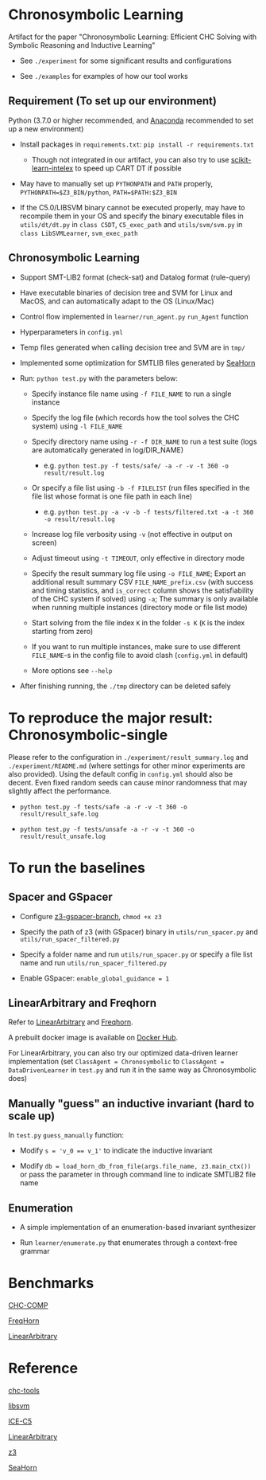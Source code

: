 # Chronosymbolic Learning
Artifact for the paper "Chronosymbolic Learning: Efficient CHC Solving with Symbolic Reasoning and Inductive Learning"

- See `./experiment` for some significant results and configurations

- See `./examples` for examples of how our tool works

## Requirement (To set up our environment)
Python (3.7.0 or higher recommended, and [Anaconda](https://www.anaconda.com/) recommended to set up a new environment)

- Install packages in `requirements.txt`: `pip install -r requirements.txt`
    - Though not integrated in our artifact, you can also try to use [scikit-learn-intelex](https://intel.github.io/scikit-learn-intelex/latest/) to speed up CART DT if possible

- May have to manually set up `PYTHONPATH` and `PATH` properly,  `PYTHONPATH=$Z3_BIN/python`, `PATH=$PATH:$Z3_BIN`

- If the C5.0/LIBSVM binary cannot be executed properly, may have to recompile them in your OS and specify the binary executable files in `utils/dt/dt.py` in `class C5DT`, `C5_exec_path` and `utils/svm/svm.py` in `class LibSVMLearner`, `svm_exec_path`

## Chronosymbolic Learning
- Support SMT-LIB2 format (check-sat) and Datalog format (rule-query) 

- Have executable binaries of decision tree and SVM for Linux and MacOS, and can automatically adapt to the OS (Linux/Mac)

- Control flow implemented in `learner/run_agent.py` `run_Agent` function

- Hyperparameters in `config.yml`

- Temp files generated when calling decision tree and SVM are in `tmp/`

- Implemented some optimization for SMTLIB files generated by [SeaHorn](https://seahorn.github.io/)

- Run: `python test.py` with the parameters below:

    - Specify instance file name using `-f FILE_NAME` to run a single instance

    - Specify the log file (which records how the tool solves the CHC system) using `-l FILE_NAME`

    - Specify directory name using `-r -f DIR_NAME` to run a test suite (logs are automatically generated in log/DIR_NAME)
        - e.g. `python test.py -f tests/safe/ -a -r -v -t 360 -o result/result.log`
    
    - Or specify a file list using `-b -f FILELIST` (run files specified in the file list whose format is one file path in each line)
        - e.g. `python test.py -a -v -b -f tests/filtered.txt -a -t 360 -o result/result.log`

    - Increase log file verbosity using `-v` (not effective in output on screen)

    - Adjust timeout using `-t TIMEOUT`, only effective in directory mode

    - Specify the result summary log file using `-o FILE_NAME`; Export an additional result summary CSV `FILE_NAME_prefix.csv` (with success and timing statistics, and `is_correct` column shows the satisfiability of the CHC system if solved) using `-a`; The summary is only available when running multiple instances (directory mode or file list mode)

    - Start solving from the file index `K` in the folder `-s K` (`K` is the index starting from zero)

    - If you want to run multiple instances, make sure to use different `FILE_NAME`-s in the config file to avoid clash (`config.yml` in default)

    - More options see `--help`

- After finishing running, the `./tmp` directory can be deleted safely

# To reproduce the major result: Chronosymbolic-single

Please refer to the configuration in `./experiment/result_summary.log` and `./experiment/README.md` (where settings for other minor experiments are also provided). Using the default config in `config.yml` should also be decent. Even fixed random seeds can cause minor randomness that may slightly affect the performance.

- `python test.py -f tests/safe -a -r -v -t 360 -o result/result_safe.log`

- `python test.py -f tests/unsafe -a -r -v -t 360 -o result/result_unsafe.log`


# To run the baselines
## Spacer and GSpacer
- Configure [z3-gspacer-branch](https://github.com/hgvk94/z3/tree/ggbranch), `chmod +x z3`

- Specify the path of z3 (with GSpacer) binary in `utils/run_spacer.py` and `utils/run_spacer_filtered.py`

- Specify a folder name and run `utils/run_spacer.py` or specify a file list name and run `utils/run_spacer_filtered.py`

- Enable GSpacer: `enable_global_guidance = 1`

## LinearArbitrary and Freqhorn
Refer to [LinearArbitrary](https://github.com/GaloisInc/LinearArbitrary-SeaHorn/tree/master/test) and [Freqhorn](https://github.com/freqhorn/freqhorn).

A prebuilt docker image is available on [Docker Hub](https://hub.docker.com/r/sunsetray/lineararbitrary_seahorn).

For LinearArbitrary, you can also try our optimized data-driven learner implementation (set `ClassAgent = Chronosymbolic` to `ClassAgent = DataDrivenLearner` in `test.py` and run it in the same way as Chronosymbolic does)

## Manually "guess" an inductive invariant (hard to scale up)
In `test.py` `guess_manually` function:
- Modify `s = 'v_0 == v_1'` to indicate the inductive invariant

- Modify `db = load_horn_db_from_file(args.file_name, z3.main_ctx())` or pass the parameter in through command line to indicate SMTLIB2 file name

## Enumeration
- A simple implementation of an enumeration-based invariant synthesizer

- Run `learner/enumerate.py` that enumerates through a context-free grammar

# Benchmarks
[CHC-COMP](https://github.com/chc-comp)

[FreqHorn](https://github.com/freqhorn/freqhorn)

[LinearArbitrary](https://github.com/GaloisInc/LinearArbitrary-SeaHorn/tree/master/test)


# Reference
[chc-tools](https://github.com/chc-comp/chc-tools/tree/master/chctools)

[libsvm](http://www.csie.ntu.edu.tw/~cjlin/libsvm)

[ICE-C5](https://github.com/Chenguang-Zhu/ICE-C5)

[LinearArbitrary](https://github.com/GaloisInc/LinearArbitrary-SeaHorn)

[z3](https://github.com/Z3Prover/z3)

[SeaHorn](https://seahorn.github.io/)
